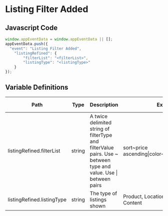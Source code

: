 # Listing Filter Added

### 

## Javascript Code
```js
window.appEventData = window.appEventData || [];
appEventData.push({
  "event": "Listing Filter Added",
    "listingRefined": {
        "filterList": "<filterList>",
        "listingType": "<listingType>"
    }
});
```

## Variable Definitions

|Path|Type|Description|Example|Pattern|Min Length|Max Length|Minimum|Maximum|Multiple Of|
| --- | --- | --- | --- | --- | --- | --- | --- | --- | --- |
|listingRefined.filterList|string|A twice delimited string of filterType and filterValue pairs.  Use \~ between type and value.  Use \| between pairs|sort\~price ascending\|color\~green\|size\~medium|||||||
|listingRefined.listingType|string|The type of listings shown|Product, Location, Event, Room, Content|||||||




